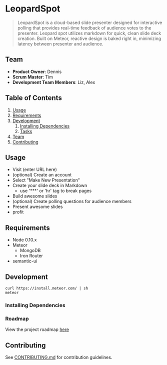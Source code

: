 # LeopardSpot

>LeopardSpot is a cloud-based slide presenter designed for interactive polling that provides real-time feedback of audience votes to the presenter. Leopard spot utilizes markdown for quick, clean slide deck creation. Built on Meteor, reactive design is baked right in, minimizing latency between presenter and audience.

## Team

  - __Product Owner__: Dennis
  - __Scrum Master__: Tim
  - __Development Team Members__: Liz, Alex

## Table of Contents

1. [Usage](#Usage)
1. [Requirements](#requirements)
1. [Development](#development)
    1. [Installing Dependencies](#installing-dependencies)
    1. [Tasks](#tasks)
1. [Team](#team)
1. [Contributing](#contributing)

## Usage

- Visit (enter URL here)
- (optional) Create an account
- Select "Make New Presentation"
- Create your slide deck in Markdown
  - use '***' or 'hr' tag to break pages
- Build awesome slides
- (optional) Create polling questions for audience members
- Present awesome slides
- profit

## Requirements

- Node 0.10.x
- Meteor 
  - MongoDB
  - Iron Router
- semantic-ui

## Development
    curl https://install.meteor.com/ | sh
    meteor

### Installing Dependencies


### Roadmap

View the project roadmap [here](LINK_TO_PROJECT_ISSUES)


## Contributing

See [CONTRIBUTING.md](CONTRIBUTING.md) for contribution guidelines.
